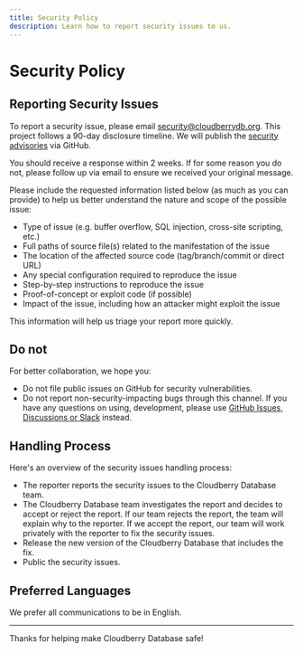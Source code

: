 ```yaml
---
title: Security Policy
description: Learn how to report security issues to us.
---
```


# Security Policy

## Reporting Security Issues

To report a security issue, please email
[security@cloudberrydb.org](mailto:security@cloudberrydb.org). This
project follows a 90-day disclosure timeline. We will publish the
[security
advisories](https://github.com/cloudberrydb/cloudberrydb/security/advisories)
via GitHub.

You should receive a response within 2 weeks. If for some reason you
do not, please follow up via email to ensure we received your original
message.

Please include the requested information listed below (as much as you
can provide) to help us better understand the nature and scope of the
possible issue:

* Type of issue (e.g. buffer overflow, SQL injection, cross-site
  scripting, etc.)
* Full paths of source file(s) related to the manifestation of the
  issue
* The location of the affected source code (tag/branch/commit or
  direct URL)
* Any special configuration required to reproduce the issue
* Step-by-step instructions to reproduce the issue
* Proof-of-concept or exploit code (if possible)
* Impact of the issue, including how an attacker might exploit the
  issue

This information will help us triage your report more quickly.

## Do not

For better collaboration, we hope you:

- Do not file public issues on GitHub for security vulnerabilities.
- Do not report non-security-impacting bugs through this channel. If
  you have any questions on using, development, please use [GitHub
  Issues, Discussions or
  Slack](https://github.com/cloudberrydb/cloudberrydb/issues/new/choose)
  instead.

## Handling Process

Here's an overview of the security issues handling process:

* The reporter reports the security issues to the Cloudberry Database
  team.
* The Cloudberry Database team investigates the report and decides to
  accept or reject the report. If our team rejects the report, the
  team will explain why to the reporter. If we accept the report, our
  team will work privately with the reporter to fix the security
  issues.
* Release the new version of the Cloudberry Database that includes the
  fix.
* Public the security issues.

## Preferred Languages

We prefer all communications to be in English.

---

Thanks for helping make Cloudberry Database safe!
